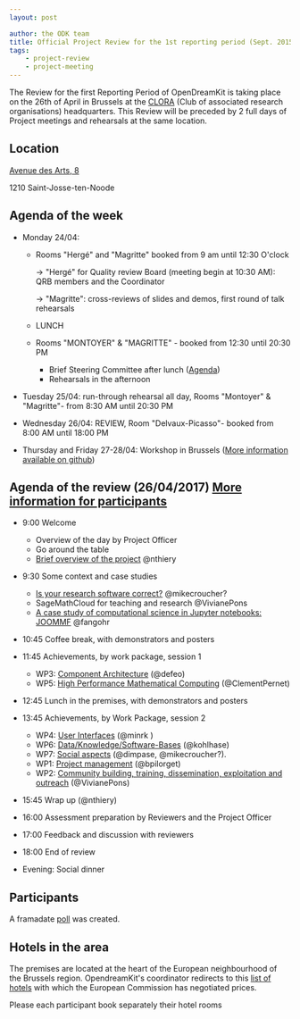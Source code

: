 ```yaml
---
layout: post

author: the ODK team
title: Official Project Review for the 1st reporting period (Sept. 2015 to Feb. 2017)
tags:
    - project-review
    - project-meeting
---
```



The Review for the first Reporting Period of OpenDreamKit is taking place on the 26th of April in Brussels at the [CLORA](http://www.clora.eu/en/accueil) (Club of associated research organisations) headquarters.
This Review will be preceded by 2 full days of Project meetings and rehearsals at the same location.

## Location

[Avenue des Arts, 8](https://www.google.be/maps/place/Kunstlaan+8,+1210+Sint-Joost-ten-Node/@50.8493378,4.3424626,14.25z/data=!4m5!3m4!1s0x47c3c37d43cc0845:0x5bb9d80283d77220!8m2!3d50.8481962!4d4.3698149)

1210 Saint-Josse-ten-Noode

## Agenda of the week

- Monday 24/04:
    - Rooms "Hergé" and "Magritte" booked from 9 am until 12:30 O'clock
       
       -> "Hergé" for Quality review Board (meeting begin at 10:30 AM): QRB members and the Coordinator
       
       -> "Magritte": cross-reviews of slides and demos, first round of talk rehearsals
    
    - LUNCH
    - Rooms "MONTOYER" & "MAGRITTE" - booked from 12:30 until 20:30 PM
        - Brief Steering Committee after lunch ([Agenda](http://opendreamkit.org/2017/04/24/brussels-steering-committee/))
        - Rehearsals in the afternoon

- Tuesday 25/04: run-through rehearsal all day, Rooms "Montoyer" & "Magritte"- from 8:30 AM until 20:30 PM

- Wednesday 26/04: REVIEW, Room "Delvaux-Picasso"- booked from 8:00 AM until 18:00 PM

- Thursday and Friday 27-28/04: Workshop in Brussels ([More information available on github](https://github.com/OpenDreamKit/OpenDreamKit/issues/223))


## Agenda of the review (26/04/2017) [More information for participants](https://github.com/OpenDreamKit/OpenDreamKit/issues/222)

- 9:00 Welcome
   - Overview of the day by Project Officer
   - Go around the table
   - [Brief overview of the project](http://opendreamkit.org/about-mathematicians/) @nthiery
   
- 9:30 Some context and case studies
    - [Is your research software correct?](https://mikecroucher.github.io/MLPM_talk/) @mikecroucher?
    - SageMathCloud for teaching and research @VivianePons 
    - [A case study of computational science in Jupyter notebooks: JOOMMF](http://opendreamkit.org/2017/01/20/JOOMMF-intro/) @fangohr
    
- 10:45 Coffee break, with demonstrators and posters

- 11:45 Achievements, by work package, session 1
    - WP3: [Component Architecture](/meetings/2017-04-26-ProjectReviewPresentations/WP3/) (@defeo)
    - WP5: [High Performance Mathematical Computing](/meetings/2017-04-26-ProjectReviewPresentations/WP5/) (@ClementPernet)
    
- 12:45 Lunch in the premises, with demonstrators and posters

- 13:45 Achievements, by Work Package, session 2
    - WP4: [User Interfaces](/meetings/2017-04-26-ProjectReviewPresentations/WP4/) (@minrk )
    - WP6: [Data/Knowledge/Software-Bases](/meetings/2017-04-26-ProjectReviewPresentations/WP6/) (@kohlhase)
    - WP7: [Social aspects](/meetings/2017-04-26-ProjectReviewPresentations/WP7/) (@dimpase, @mikecroucher?).
    - WP1: [Project management](/meetings/2017-04-26-ProjectReviewPresentations/WP1/) (@bpilorget)
    - WP2: [Community building, training, dissemination, exploitation and outreach](/meetings/2017-04-26-ProjectReviewPresentations/WP2/) (@VivianePons)
    
- 15:45 Wrap up (@nthiery)
- 16:00 Assessment preparation by Reviewers and the Project Officer

- 17:00 Feedback and discussion with reviewers

- 18:00 End of review
- Evening: Social dinner

## Participants

A framadate [poll](https://framadate.org/MPxYiQTu1JZjHuJp) was created.

## Hotels in the area

The premises are located at the heart of the European neighbourhood of the Brussels region. OpendreamKit's coordinator redirects to this [list of hotels](http://ec.europa.eu/research/participants/data/support/expert/hotel-list_en.pdf) with which the European Commission has negotiated prices.

Please each participant book separately their hotel rooms
